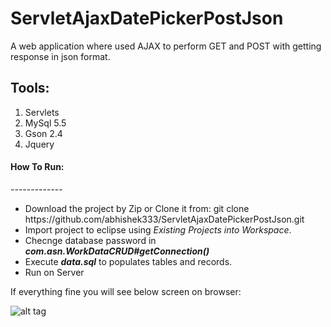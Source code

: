 ServletAjaxDatePickerPostJson
=============================

A web application where used AJAX to perform GET and POST with getting response in json format.

Tools:
-----
<ol>
  <li>Servlets</li>
  <li>MySql 5.5</li>
  <li>Gson 2.4</li>
  <li>Jquery</li>
</ol>

<h4>How To Run:</h4>
-------------
<ul>
  <li>Download the project by Zip or Clone it from: git clone https://github.com/abhishek333/ServletAjaxDatePickerPostJson.git</li>
  <li>Import project to eclipse using <i>Existing Projects into Workspace</i>.</li>
  <li>Checnge database password in <b><i>com.asn.WorkDataCRUD#getConnection()</i></b></li>
  <li>Execute <b><i>data.sql</i></b> to populates tables and records.</li>
  <li>Run on Server</li>
</ul>

If everything fine you will see below screen on browser:

![alt tag](https://raw.github.com/abhishek333/ServletAjaxDatePickerPostJson/master/DatePickerAjaxExample.png)
